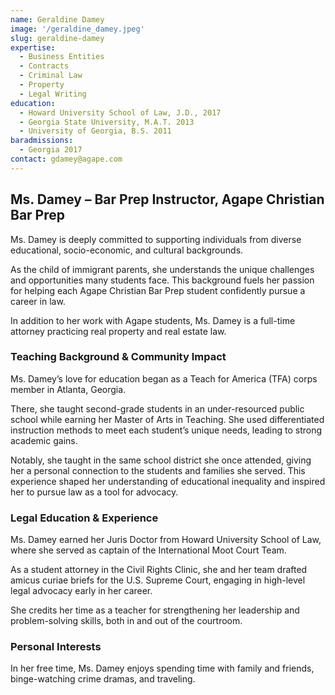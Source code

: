 ```yaml
---
name: Geraldine Damey
image: '/geraldine_damey.jpeg'
slug: geraldine-damey
expertise:
  - Business Entities
  - Contracts
  - Criminal Law
  - Property
  - Legal Writing
education:
  - Howard University School of Law, J.D., 2017
  - Georgia State University, M.A.T. 2013
  - University of Georgia, B.S. 2011
baradmissions:
  - Georgia 2017
contact: gdamey@agape.com
---
```


## Ms. Damey – Bar Prep Instructor, Agape Christian Bar Prep

Ms. Damey is deeply committed to supporting individuals from diverse educational, socio-economic, and cultural backgrounds.

As the child of immigrant parents, she understands the unique challenges and opportunities many students face. This background fuels her passion for helping each Agape Christian Bar Prep student confidently pursue a career in law.

In addition to her work with Agape students, Ms. Damey is a full-time attorney practicing real property and real estate law.

### Teaching Background & Community Impact

Ms. Damey’s love for education began as a Teach for America (TFA) corps member in Atlanta, Georgia.

There, she taught second-grade students in an under-resourced public school while earning her Master of Arts in Teaching. She used differentiated instruction methods to meet each student’s unique needs, leading to strong academic gains.

Notably, she taught in the same school district she once attended, giving her a personal connection to the students and families she served. This experience shaped her understanding of educational inequality and inspired her to pursue law as a tool for advocacy.

### Legal Education & Experience

Ms. Damey earned her Juris Doctor from Howard University School of Law, where she served as captain of the International Moot Court Team.

As a student attorney in the Civil Rights Clinic, she and her team drafted amicus curiae briefs for the U.S. Supreme Court, engaging in high-level legal advocacy early in her career.

She credits her time as a teacher for strengthening her leadership and problem-solving skills, both in and out of the courtroom.

### Personal Interests

In her free time, Ms. Damey enjoys spending time with family and friends, binge-watching crime dramas, and traveling.
